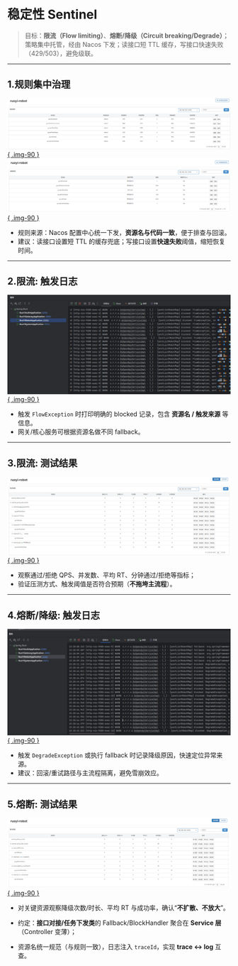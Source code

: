# 稳定性 Sentinel

> 目标：**限流（Flow limiting）**、**熔断/降级（Circuit breaking/Degrade）**；  
> 策略集中托管，经由 Nacos 下发；读接口短 TTL 缓存，写接口快速失败（429/503），避免级联。

---

## 1.规则集中治理



[![](assets/sentinel-rules-flow.png){ .img-90 }](assets/sentinel-rules-flow.png)
[![](assets/sentinel-rules-degrade.png){ .img-90 }](assets/sentinel-rules-degrade.png)


- 规则来源：Nacos 配置中心统一下发，**资源名与代码一致**，便于排查与回滚。  
- 建议：读接口设置短 TTL 的缓存兜底；写接口设置**快速失败**阈值，缩短恢复时间。

---

## 2.限流: 触发日志

[![](assets/sentinel-rate-limit-logs.png){ .img-90 }](assets/sentinel-rate-limit-logs.png)

- 触发 `FlowException` 时打印明确的 blocked 记录，包含 **资源名 / 触发来源** 等信息。  
- 网关/核心服务可根据资源名做不同 fallback。

---

## 3.限流: 测试结果

[![](assets/sentinel-rate-limit-result.png){ .img-90 }](assets/sentinel-rate-limit-result.png)

- 观察通过/拒绝 QPS、并发数、平均 RT、分钟通过/拒绝等指标；  
- 验证压测方式、触发阈值是否符合预期（**不拖垮主流程**）。

---

## 4.熔断/降级: 触发日志

[![](assets/sentinel-degrade-logs.png){ .img-90 }](assets/sentinel-degrade-logs.png)

- 触发 `DegradeException` 或执行 fallback 时记录降级原因，快速定位异常来源。  
- 建议：回滚/重试路径与主流程隔离，避免雪崩效应。

---

## 5.熔断: 测试结果

[![](assets/sentinel-degrade-result.png){ .img-90 }](assets/sentinel-degrade-result.png)

- 对关键资源观察降级次数/时长、平均 RT 与成功率，确认“**不扩散、不放大**”。  


- 约定：**接口对接/任务下发类**的 Fallback/BlockHandler 聚合在 **Service 层**（Controller 变薄）；  
- 资源名统一规范（与规则一致），日志注入 `traceId`，实现 **trace ↔ log** 互查。

